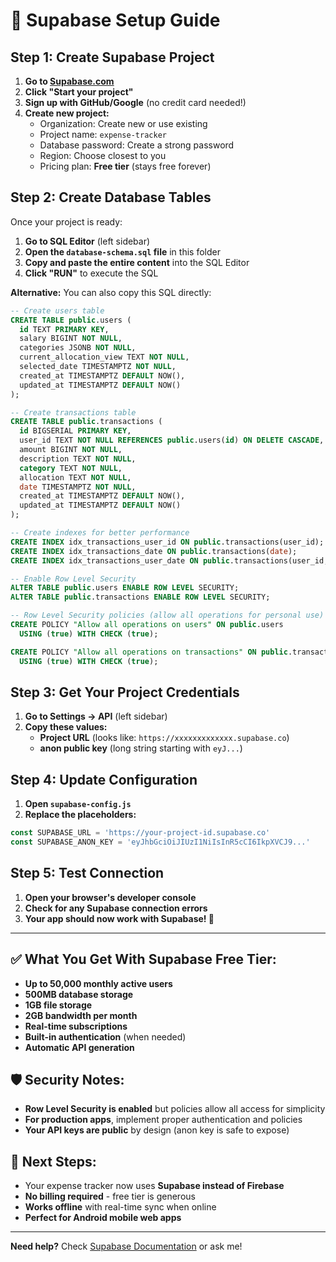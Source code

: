 # 🚀 Supabase Setup Guide

## Step 1: Create Supabase Project

1. **Go to [Supabase.com](https://supabase.com)**
2. **Click "Start your project"**
3. **Sign up with GitHub/Google** (no credit card needed!)
4. **Create new project:**
   - Organization: Create new or use existing
   - Project name: `expense-tracker`
   - Database password: Create a strong password
   - Region: Choose closest to you
   - Pricing plan: **Free tier** (stays free forever)

## Step 2: Create Database Tables

Once your project is ready:

1. **Go to SQL Editor** (left sidebar)
2. **Open the `database-schema.sql` file** in this folder
3. **Copy and paste the entire content** into the SQL Editor
4. **Click "RUN"** to execute the SQL

**Alternative:** You can also copy this SQL directly:

```sql
-- Create users table
CREATE TABLE public.users (
  id TEXT PRIMARY KEY,
  salary BIGINT NOT NULL,
  categories JSONB NOT NULL,
  current_allocation_view TEXT NOT NULL,
  selected_date TIMESTAMPTZ NOT NULL,
  created_at TIMESTAMPTZ DEFAULT NOW(),
  updated_at TIMESTAMPTZ DEFAULT NOW()
);

-- Create transactions table
CREATE TABLE public.transactions (
  id BIGSERIAL PRIMARY KEY,
  user_id TEXT NOT NULL REFERENCES public.users(id) ON DELETE CASCADE,
  amount BIGINT NOT NULL,
  description TEXT NOT NULL,
  category TEXT NOT NULL,
  allocation TEXT NOT NULL,
  date TIMESTAMPTZ NOT NULL,
  created_at TIMESTAMPTZ DEFAULT NOW(),
  updated_at TIMESTAMPTZ DEFAULT NOW()
);

-- Create indexes for better performance
CREATE INDEX idx_transactions_user_id ON public.transactions(user_id);
CREATE INDEX idx_transactions_date ON public.transactions(date);
CREATE INDEX idx_transactions_user_date ON public.transactions(user_id, date);

-- Enable Row Level Security
ALTER TABLE public.users ENABLE ROW LEVEL SECURITY;
ALTER TABLE public.transactions ENABLE ROW LEVEL SECURITY;

-- Row Level Security policies (allow all operations for personal use)
CREATE POLICY "Allow all operations on users" ON public.users 
  USING (true) WITH CHECK (true);

CREATE POLICY "Allow all operations on transactions" ON public.transactions 
  USING (true) WITH CHECK (true);
```

## Step 3: Get Your Project Credentials

1. **Go to Settings → API** (left sidebar)
2. **Copy these values:**
   - **Project URL** (looks like: `https://xxxxxxxxxxxxx.supabase.co`)
   - **anon public key** (long string starting with `eyJ...`)

## Step 4: Update Configuration

1. **Open `supabase-config.js`**
2. **Replace the placeholders:**

```javascript
const SUPABASE_URL = 'https://your-project-id.supabase.co'
const SUPABASE_ANON_KEY = 'eyJhbGciOiJIUzI1NiIsInR5cCI6IkpXVCJ9...'
```

## Step 5: Test Connection

1. **Open your browser's developer console**
2. **Check for any Supabase connection errors**
3. **Your app should now work with Supabase! 🎉**

---

## ✅ What You Get With Supabase Free Tier:

- **Up to 50,000 monthly active users**
- **500MB database storage**
- **1GB file storage** 
- **2GB bandwidth per month**
- **Real-time subscriptions**
- **Built-in authentication** (when needed)
- **Automatic API generation**

## 🛡️ Security Notes:

- **Row Level Security is enabled** but policies allow all access for simplicity
- **For production apps**, implement proper authentication and policies
- **Your API keys are public** by design (anon key is safe to expose)

## 🚀 Next Steps:

- Your expense tracker now uses **Supabase instead of Firebase**
- **No billing required** - free tier is generous
- **Works offline** with real-time sync when online
- **Perfect for Android mobile web apps**

---

**Need help?** Check [Supabase Documentation](https://supabase.com/docs) or ask me!
